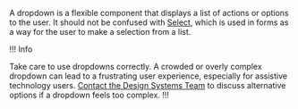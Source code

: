 A dropdown is a flexible component that displays a list of actions or options to the user. It should not be confused with [Select](/components/form/select), which is used in forms as a way for the user to make a selection from a list.

!!! Info

Take care to use dropdowns correctly. A crowded or overly complex dropdown can lead to a frustrating user experience, especially for assistive technology users. [Contact the Design Systems Team](/about/support) to discuss alternative options if a dropdown feels too complex.
!!!